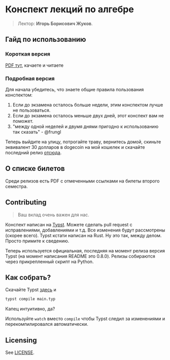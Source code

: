 # Конспект лекций по алгебре

> Лектор: **Игорь Борисович Жуков**.

## Гайд по использованию

### Короткая версия

[PDF тут](https://github.com/rabotaem-incorporated/algebra-conspect-1course/releases/latest), качаете и читаете

### Подробная версия

Для начала убедитесь, что знаете общие правила пользования конспектом:

1. Если до экзамена осталось больше недели, этим конспектом лучше не пользоваться.
2. Если до экзамена осталось меньше двух дней, этот конспект вам не поможет.
3. "между одной неделей и двумя днями пригодно к использованию так сказать" - @frungl

Теперь выйдите на улицу, потрогайте траву, вернитесь домой, скиньте эквивалент 30 долларов в dogecoin на мой кошелек и скачайте последний релиз [отсюда](https://github.com/rabotaem-incorporated/algebra-conspect-1course/releases/latest).

## О списке билетов

Среди релизов есть PDF с отмеченными ссылками на билеты второго семестра.

## Contributing

> Ваш вклад очень важен для нас.

Конспект написан на [Typst](https://typst.app/). Можете сделать pull request с исправлениями, добавлениями и т.д. Все изменения будут рассмотрены (скорее всего). Typst кстати написан на Rust. Ну это так, между делом. Просто примите к сведению. 

Теперь используется oфициальная, последняя на момент релиза версия Typst (на момент написания README это 0.8.0). Релизы собираются через прикрепленный скрипт на Python.

## Как собрать?

Скачайте Typst [здесь](https://github.com/typst/typst/releases/latest) и

```bash
typst compile main.typ
```

Капец интуитивно, да?

Используйте `watch` вместо `compile` чтобы Typst следил за изменениями и перекомпилировался автоматически.

## Licensing

See [LICENSE](LICENSE).
